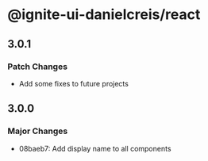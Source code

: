 # @ignite-ui-danielcreis/react

## 3.0.1

### Patch Changes

- Add some fixes to future projects

## 3.0.0

### Major Changes

- 08baeb7: Add display name to all components
